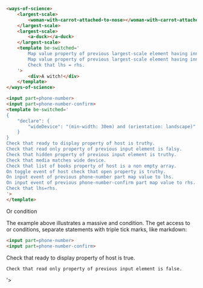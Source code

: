 

```html
<ways-of-science>
    <largest-scale>
        <woman-with-carrot-attached-to-nose></woman-with-carrot-attached-to-nose>
    </largest-scale>
    <largest-scale>
        <a-duck></a-duck>
    </largest-scale>
    <template be-switched='
        Map value property of previous largest-scale element having inner woman-with-carrot-attached-to-nose element to lhs.
        Map value property of previous largest-scale element having inner a-duck element to rhs.
        Check that lhs = rhs.
    '>
        <div>A witch!</div>
    </template>
</ways-of-science>
```

```html
<input part=phone-number>
<input part=phone-number-confirm>
<template be-switched='
{
    "declare": {
        "wideDevice": "(min-width: 30em) and (orientation: landscape)"
    }
}
Check that ready to display property of host is truthy.
Check that read only property of previous input element is falsy.
Check that hidden property of previous input element is truthy.
Check that media matches wide device.
Check that list of books property of host is a non empty array.
On toggle event of host check that open property is truthy.
On input event of previous phone-number part map value to lhs.
On input event of previous phone-number-confirm part map value to rhs.
Check that lhs=rhs.
'>
</template>
```

Or condition

The example above illustrates a massive and condition.  The get access to or conditions, separate statements with triple tick marks, like markdown:

```html
<input part=phone-number>
<input part=phone-number-confirm>
```
Check that ready to display property of host is true.
```
Check that read only property of previous input element is false.
```
'>
</template>
```




